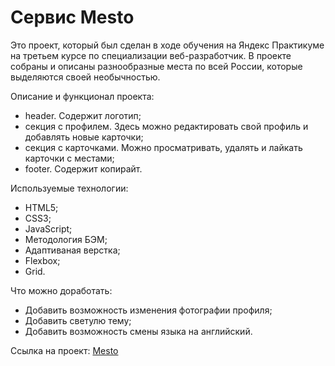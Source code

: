 # Сервис Mesto

Это проект, который был сделан в ходе обучения на Яндекс Практикуме на третьем курсе по специализации веб-разработчик. В проекте собраны и описаны разнообразные места по всей России, которые выделяются своей необычностью.

Описание и функционал проекта:
* header. Содержит логотип;
* секция с профилем. Здесь можно редактировать свой профиль и добавлять новые карточки;
* секция с карточками. Можно просматривать, удалять и лайкать карточки с местами;
* footer. Содержит копирайт.

Используемые технологии:
* HTML5;
* CSS3;
* JavaScript;
* Методология БЭМ;
* Адаптиваная верстка;
* Flexbox;
* Grid.

Что можно доработать:
* Добавить возможность изменения фотографии профиля;
* Добавить светулю тему;
* Добавить возможность смены языка на английский.

Ссылка на проект: [Mesto](https://alexeylavrinenkov.github.io/mesto/ "Перейти")
